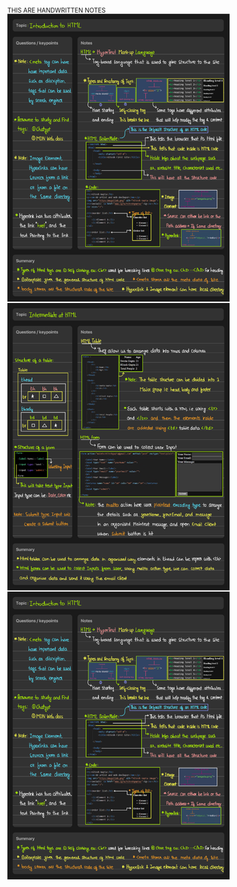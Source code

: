 THIS ARE HANDWRITTEN NOTES
![Screenshot](Screenshots/Web_Development_HTML1.png)
![Screenshot](Screenshots/Web_Development_HTML2.png)
![Screenshot](Screenshots/Web_Development_HTML3.png)
